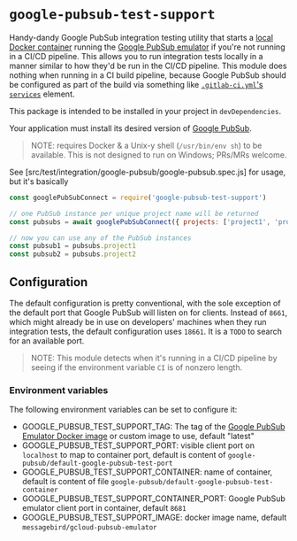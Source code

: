 # `google-pubsub-test-support`

Handy-dandy Google PubSub integration testing utility that starts a [local Docker container](https://github.com/marcelcorso/gcloud-pubsub-emulator) running the [Google PubSub emulator](https://cloud.google.com/pubsub/docs/emulator) if you're not running in a CI/CD pipeline.
This allows you to run integration tests locally in a manner similar to how they'd be run in the CI/CD pipeline.
This module does nothing when running in a CI build pipeline, because Google PubSub should be configured as part of the build via something like [`.gitlab-ci.yml`'s `services`](https://docs.gitlab.com/ee/ci/yaml/#services) element.

This package is intended to be installed in your project in `devDependencies`.

Your application must install its desired version of [Google PubSub](https://www.npmjs.com/package/@google-cloud/pubsub).

> NOTE: requires Docker & a Unix-y shell (`/usr/bin/env sh`) to be available.
> This is not designed to run on Windows; PRs/MRs welcome.

See [src/test/integration/google-pubsub/google-pubsub.spec.js] for usage, but it's basically
```javascript
const googlePubSubConnect = require('google-pubsub-test-support')

// one PubSub instance per unique project name will be returned
const pubsubs = await googlePubSubConnect({ projects: ['project1', 'project2']})

// now you can use any of the PubSub instances
const pubsub1 = pubsubs.project1
const pubsub2 = pubsubs.project2
```

## Configuration

The default configuration is pretty conventional, with the sole exception of the default port that Google PubSub will listen on for clients.
Instead of `8661`, which might already be in use on developers' machines when they run integration tests, the default configuration uses `18661`.
It is a `TODO` to search for an available port.

>NOTE: This module detects when it's running in a CI/CD pipeline by seeing if the environment variable `CI` is of nonzero length.

### Environment variables

The following environment variables can be set to configure it:
* GOOGLE_PUBSUB_TEST_SUPPORT_TAG: The tag of the [Google PubSub Emulator Docker image](https://github.com/marcelcorso/gcloud-pubsub-emulator) or custom image to use, default "latest"
* GOOGLE_PUBSUB_TEST_SUPPORT_PORT: visible client port on `localhost` to map to container port, default is content of `google-pubsub/default-google-pubsub-test-port`
* GOOGLE_PUBSUB_TEST_SUPPORT_CONTAINER: name of container, default is content of file `google-pubsub/default-google-pubsub-test-container`
* GOOGLE_PUBSUB_TEST_SUPPORT_CONTAINER_PORT: Google PubSub emulator client port in container, default `8681`
* GOOGLE_PUBSUB_TEST_SUPPORT_IMAGE: docker image name, default `messagebird/gcloud-pubsub-emulator`
